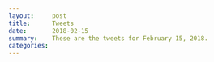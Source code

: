 ```yaml
---
layout:     post
title:      Tweets
date:       2018-02-15
summary:    These are the tweets for February 15, 2018.
categories:
---
```


